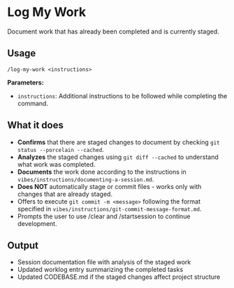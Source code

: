 # Log My Work

Document work that has already been completed and is currently staged.

## Usage

```
/log-my-work <instructions>
```

**Parameters:**
- `instructions`: Additional instructions to be followed while completing the command.

## What it does

- **Confirms** that there are staged changes to document by checking `git status --porcelain --cached`.
- **Analyzes** the staged changes using `git diff --cached` to understand what work was completed.
- **Documents** the work done according to the instructions in `vibes/instructions/documenting-a-session.md`.
- **Does NOT** automatically stage or commit files - works only with changes that are already staged.
- Offers to execute `git commit -m <message>` following the format specified in `vibes/instructions/git-commit-message-format.md`.
- Prompts the user to use /clear and /startsession to continue development.


## Output

- Session documentation file with analysis of the staged work
- Updated worklog entry summarizing the completed tasks
- Updated CODEBASE.md if the staged changes affect project structure
